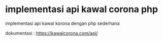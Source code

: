 # implementasi api kawal corona php
implementasi api kawal korona dengan php sederhana

dokumentasi : https://kawalcorona.com/api/
